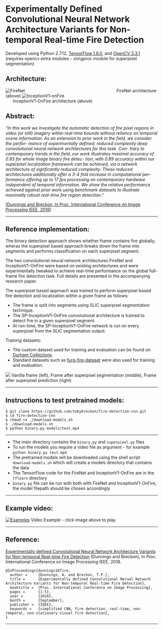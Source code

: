 # Experimentally Defined Convolutional Neural Network Architecture Variants for Non-temporal Real-time Fire Detection

Developed using Python 2.7.12, [TensorFlow 1.8.0](https://www.tensorflow.org/install/), and [OpenCV 3.3.1](http://www.opencv.org) 
(requires opencv extra modules - ximgproc module for superpixel segmentation)

## Architecture:
![FireNet](https://github.com/atharva333/fire-detection/blob/master/Images/FireNet.png)
&nbsp;&nbsp;&nbsp;&nbsp;&nbsp;&nbsp;&nbsp;&nbsp;&nbsp;&nbsp;&nbsp;&nbsp;&nbsp;&nbsp;&nbsp;&nbsp;
&nbsp;&nbsp;&nbsp;&nbsp;&nbsp;&nbsp;&nbsp;&nbsp;&nbsp;&nbsp;&nbsp;&nbsp;&nbsp;&nbsp;&nbsp;&nbsp;
&nbsp;&nbsp;&nbsp;&nbsp;&nbsp;&nbsp;&nbsp;&nbsp;&nbsp;&nbsp;&nbsp;&nbsp;&nbsp;&nbsp;&nbsp;&nbsp;
&nbsp;&nbsp;&nbsp;&nbsp;&nbsp;&nbsp;&nbsp;&nbsp;&nbsp;&nbsp;&nbsp;&nbsp;&nbsp;&nbsp;&nbsp;&nbsp;
&nbsp;&nbsp;&nbsp;&nbsp;&nbsp;&nbsp;&nbsp;&nbsp;FireNet architecture (above)
![InceptionV1-onFire](https://github.com/atharva333/fire-detection/blob/master/Images/InceptionV1-OnFire.png)
&nbsp;&nbsp;&nbsp;&nbsp;&nbsp;&nbsp;&nbsp;&nbsp;&nbsp;&nbsp;&nbsp;&nbsp;&nbsp;&nbsp;&nbsp;&nbsp;
&nbsp;&nbsp;&nbsp;&nbsp;&nbsp;&nbsp;&nbsp;&nbsp;&nbsp;&nbsp;&nbsp;&nbsp;&nbsp;&nbsp;&nbsp;&nbsp;
&nbsp;&nbsp;&nbsp;&nbsp;&nbsp;&nbsp;&nbsp;&nbsp;&nbsp;&nbsp;&nbsp;&nbsp;&nbsp;&nbsp;&nbsp;&nbsp;
&nbsp;&nbsp;&nbsp;&nbsp;&nbsp;&nbsp;&nbsp;&nbsp;&nbsp;&nbsp;&nbsp;&nbsp;&nbsp;&nbsp;&nbsp;&nbsp;
&nbsp;&nbsp;&nbsp;&nbsp;&nbsp;&nbsp;InceptionV1-OnFire architecture (above)

## Abstract:

_"In  this  work  we  investigate  the  automatic  detection  of  fire
pixel  regions  in  video  (or  still)  imagery  within  real-time
bounds without reliance on temporal scene information.  As
an extension to prior work in the field, we consider the perfor-
mance  of  experimentally  defined,  reduced  complexity  deep
convolutional neural network architectures for this task. Con-
trary to contemporary trends in the field, our work illustrates
maximal accuracy of 0.93 for whole image binary fire detec-
tion,  with  0.89  accuracy  within  our  superpixel  localization
framework  can  be  achieved,  via  a  network  architecture  of
signficantly reduced complexity. These reduced architectures
additionally  offer  a  3-4  fold  increase  in  computational  per-
formance offering up to 17 fps processing on contemporary
hardware  independent  of  temporal  information.    We  show
the  relative  performance  achieved  against  prior  work  using
benchmark datasets to illustrate maximally robust real-time
fire region detection."_

[[Dunnings and Breckon, In Proc. International Conference on Image Processing IEEE, 2018](http://breckon.eu/toby/publications/papers/dunnings18fire.pdf)]

---

## Reference implementation:
The binary detection approach shows whether frame contains fire globally, wheras the superpixel based approach breaks down the frame into segments and performs classification on each superpixel segment.

The two convolutional neural network architectures FireNet and InceptionV1-OnFire were based on existing architectures and were experimentally tweaked to achieve real-time performance on the global full-frame fire detection task. Full details are presented in the accompanying research paper.
  
The superpixel based approach was trained to perform superpixel based fire detection and localization within a given frame as follows:
  * The frame is split into segments using SLIC superpixel segmentation technique.
  * The SP-InceptionV1-OnFire convolutional architecture is trained to detect fire in a given superpixel segment.
  * At run-time, the SP-InceptionV1-OnFire network is run on every superpixel from the SLIC segmentation output.
 
Training datasets:
  
* The custom dataset used for training and evaluation can be found on [Durham Collections](https://collections.durham.ac.uk/collections/r1ww72bb497)
* Standard datasets such as [furg-fire-dataset](https://github.com/steffensbola/furg-fire-dataset) were also used for training and evaluation.

![](https://github.com/atharva333/fire-detection/blob/master/Images/slic-stages.png)
Vanilla frame (left), Frame after superpixel segmentation (middle), Frame after superpixel prediction (right)

---
## Instructions to test pretrained models:

```
$ git clone https://github.com/tobybreckon/fire-detection-cnn.git
$ cd fire-detection-cnn
$ chmod +x ./download-models.sh
$ ./download-models.sh
$ python binary.py models/test.mp4
```
---

* The main directory contains the ```binary.py``` and ```superpixel.py``` files
* To run the models you require a video file as argument - for example ```python binary.py test.mp4```
* The pretrained models will be downloaded using the shell script ```download-models.sh``` which will create a models directory that contains the data
* The TensorFlow code for the FireNet and InceptionV1-OnFire are in the ```tflearn``` directory
* ```binary.py``` file can be run with both with FireNet and InceptionV1-OnFire, the model filepath should be chosen accordingly

---

## Example video:
[![Examples](https://github.com/atharva333/fire-detection/blob/master/Images/binary-ex.png)](https://youtu.be/RcNj8aMDer4)
Video Example - click image above to play.

---

## Reference:

[Experimentally defined Convolutional Neural Network Architecture Variants for Non-temporal Real-time Fire Detection](http://breckon.eu/toby/publications/papers/dunnings18fire.pdf)
(Dunnings and Breckon), In Proc. International Conference on Image Processing IEEE, 2018.
```
@InProceedings{dunnings18fire,
  author =     {Dunnings, A. and Breckon, T.P.},
  title =      {Experimentally defined Convolutional Nerual Network Architecture Variants for Non-temporal Real-time Fire Detection},
  booktitle =  {Proc. International Conference on Image Processing},
  pages =      {1-5},
  year =       {2018},
  month =      {September},
  publisher =  {IEEE},
  keywords =   {simplified CNN, fire detection, real-time, non-temporal, non-stationary visual fire detection},
}

```
---
